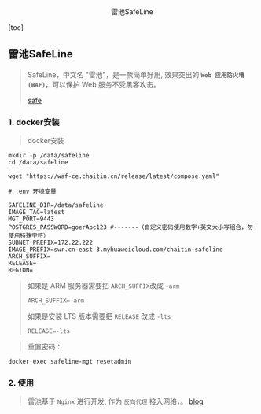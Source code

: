 <center>雷池SafeLine</center>







[toc]









## 雷池SafeLine

> SafeLine，中文名 "雷池"，是一款简单好用, 效果突出的 **`Web 应用防火墙(WAF)`**，可以保护 Web 服务不受黑客攻击。
>
> [safe](https://docs.waf-ce.chaitin.cn/zh/home)







### 1. docker安装

> docker安装

```shell
mkdir -p /data/safeline
cd /data/safeline

wget "https://waf-ce.chaitin.cn/release/latest/compose.yaml"

# .env 环境变量
```

```shell
SAFELINE_DIR=/data/safeline
IMAGE_TAG=latest
MGT_PORT=9443
POSTGRES_PASSWORD=goerAbc123 #-------（自定义密码使用数字+英文大小写组合，勿使用特殊字符）
SUBNET_PREFIX=172.22.222
IMAGE_PREFIX=swr.cn-east-3.myhuaweicloud.com/chaitin-safeline
ARCH_SUFFIX=
RELEASE=
REGION=
```

> 如果是 ARM 服务器需要把 `ARCH_SUFFIX`改成 `-arm`
>
> ```none
> ARCH_SUFFIX=-arm
> ```
>
> 
>
> 如果是安装 LTS 版本需要把 `RELEASE` 改成 `-lts`
>
> ```none
> RELEASE=-lts
> ```

> 重置密码：

```shell
docker exec safeline-mgt resetadmin
```









### 2. 使用

> 雷池基于 `Nginx` 进行开发, 作为 `反向代理` 接入网络，。 [blog](https://docs.waf-ce.chaitin.cn/zh/%E4%B8%8A%E6%89%8B%E6%8C%87%E5%8D%97/%E6%B7%BB%E5%8A%A0%E5%BA%94%E7%94%A8)